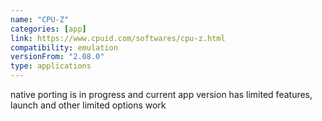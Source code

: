 ```yaml
---
name: "CPU-Z"
categories: [app]
link: https://www.cpuid.com/softwares/cpu-z.html
compatibility: emulation
versionFrom: "2.08.0"
type: applications
---
```


native porting is in progress and current app version has limited features, launch and other limited options work